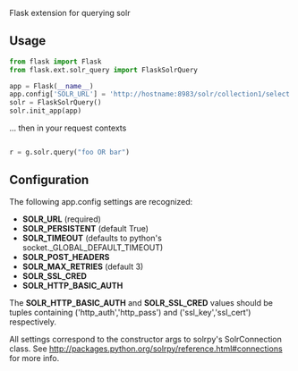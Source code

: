 
Flask extension for querying solr

Usage
-----

```python
from flask import Flask
from flask.ext.solr_query import FlaskSolrQuery 

app = Flask(__name__)
app.config['SOLR_URL'] = 'http://hostname:8983/solr/collection1/select'
solr = FlaskSolrQuery()
solr.init_app(app)

```
... then in your request contexts

```python

r = g.solr.query("foo OR bar")
```
Configuration
-------------

The following app.config settings are recognized:
* **SOLR_URL** (required)
* **SOLR_PERSISTENT** (default True)
* **SOLR_TIMEOUT** (defaults to python's socket._GLOBAL_DEFAULT_TIMEOUT)
* **SOLR_POST_HEADERS**
* **SOLR_MAX_RETRIES** (default 3)
* **SOLR_SSL_CRED**
* **SOLR_HTTP_BASIC_AUTH**

The **SOLR_HTTP_BASIC_AUTH** and **SOLR_SSL_CRED** values should be tuples containing
('http_auth','http_pass') and ('ssl_key','ssl_cert') respectively. 

All settings correspond to the constructor args to solrpy's SolrConnection 
class. See http://packages.python.org/solrpy/reference.html#connections for
more info.
